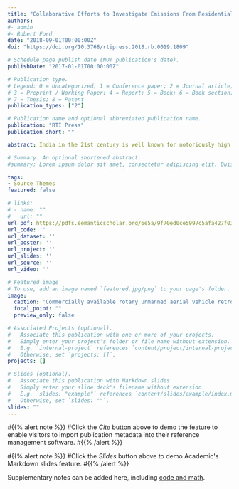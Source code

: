 ```yaml
---
title: "Collaborative Efforts to Investigate Emissions From Residential and Municipal Trash Burning in India"
authors:
#- admin
#- Robert Ford
date: "2018-09-01T00:00:00Z"
doi: "https://doi.org/10.3768/rtipress.2018.rb.0019.1809"

# Schedule page publish date (NOT publication's date).
publishDate: "2017-01-01T00:00:00Z"

# Publication type.
# Legend: 0 = Uncategorized; 1 = Conference paper; 2 = Journal article;
# 3 = Preprint / Working Paper; 4 = Report; 5 = Book; 6 = Book section;
# 7 = Thesis; 8 = Patent
publication_types: ["2"]

# Publication name and optional abbreviated publication name.
publication: "RTI Press"
publication_short: ""

abstract: India in the 21st century is well known for notoriously high levels of particulate pollution. A diverse range of sources contributes to India’s air pollution, with common culprits including biomass burning, industrial discharges, power generation, and traffic emissions. 1 One frequently overlooked yet highly prevalent source is trash burning. In Indian cities, 50% to 90% of trash may be collected from homes and businesses, but collected trash ends up in large municipal dump sites (which accumulate 35–45 million tons [~ 32–40 metric tons] of trash each year across India). Burning is typically the only removal method, as alternative waste management techniques can be costly or difficult to implement. 1 Waste that is not collected and transported to municipal sites is usually burned at or near residences and along roadsides. Since these burning activities often occur in close proximity to people, emissions from trash burning likely are a significant source of daily exposure to particulate matter. Although daily cumulative emissions generated by trash.

# Summary. An optional shortened abstract.
#summary: Lorem ipsum dolor sit amet, consectetur adipiscing elit. Duis posuere tellus ac convallis placerat. Proin tincidunt magna sed ex sollicitudin condimentum.

tags:
- Source Themes
featured: false

# links:
# - name: ""
#   url: ""
url_pdf: https://pdfs.semanticscholar.org/6e5a/9f70ed0ce5997c5afa427f03764e023a99d0.pdf
url_code: ''
url_dataset: ''
url_poster: ''
url_project: ''
url_slides: ''
url_source: ''
url_video: ''

# Featured image
# To use, add an image named `featured.jpg/png` to your page's folder. 
image:
  caption: 'Commercially available rotary unmanned aerial vehicle retrofitted with a low-cost sensor attachment'
  focal_point: ""
  preview_only: false

# Associated Projects (optional).
#   Associate this publication with one or more of your projects.
#   Simply enter your project's folder or file name without extension.
#   E.g. `internal-project` references `content/project/internal-project/index.md`.
#   Otherwise, set `projects: []`.
projects: []

# Slides (optional).
#   Associate this publication with Markdown slides.
#   Simply enter your slide deck's filename without extension.
#   E.g. `slides: "example"` references `content/slides/example/index.md`.
#   Otherwise, set `slides: ""`.
slides: ""
---
```


#{{% alert note %}}
#Click the *Cite* button above to demo the feature to enable visitors to import publication metadata into their reference management software.
#{{% /alert %}}

#{{% alert note %}}
#Click the *Slides* button above to demo Academic's Markdown slides feature.
#{{% /alert %}}

Supplementary notes can be added here, including [code and math](https://sourcethemes.com/academic/docs/writing-markdown-latex/).
